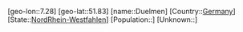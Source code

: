 ﻿---
location: [51.83,7.28]
type: City
tags:
- geo/City


SpocWebEntityId: 29931
isDeleted: false
confidential: public

---
[geo-lon::7.28]
[geo-lat::51.83]
[name::Duelmen]
[Country::[Germany](geo/Continent/Europe/Germany.md)]
[State::[NordRhein-Westfahlen](NordRhein-Westfahlen)]
[Population::]
[Unknown::]

